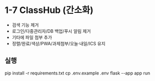 # 1-7 ClassHub (간소화)

- 검색 기능 제거
- 로그인/다중관리자/DB 백업/푸시 알림 제거
- 기타에 파일 첨부 추가
- 정렬/완료/색상/PWA/과제첨부/오늘·내일/ICS 유지

## 실행
pip install -r requirements.txt
cp .env.example .env
flask --app app run

